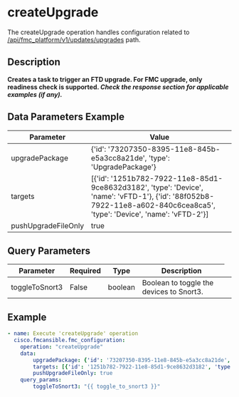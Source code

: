 # createUpgrade

The createUpgrade operation handles configuration related to [/api/fmc_platform/v1/updates/upgrades](/paths//api/fmc_platform/v1/updates/upgrades.md) path.&nbsp;
## Description
**Creates a task to trigger an FTD upgrade. For FMC upgrade, only readiness check is supported. _Check the response section for applicable examples (if any)._**

## Data Parameters Example
| Parameter | Value |
| --------- | -------- |
| upgradePackage | {'id': '73207350-8395-11e8-845b-e5a3cc8a21de', 'type': 'UpgradePackage'} |
| targets | [{'id': '1251b782-7922-11e8-85d1-9ce8632d3182', 'type': 'Device', 'name': 'vFTD-1'}, {'id': '88f052b8-7922-11e8-a602-840c6cea8ca5', 'type': 'Device', 'name': 'vFTD-2'}] |
| pushUpgradeFileOnly | true |

## Query Parameters
| Parameter | Required | Type | Description |
| --------- | -------- | ---- | ----------- |
| toggleToSnort3 | False | boolean <td colspan=3> Boolean to toggle the devices to Snort3. |

## Example
```yaml
- name: Execute 'createUpgrade' operation
  cisco.fmcansible.fmc_configuration:
    operation: "createUpgrade"
    data:
        upgradePackage: {'id': '73207350-8395-11e8-845b-e5a3cc8a21de', 'type': 'UpgradePackage'}
        targets: [{'id': '1251b782-7922-11e8-85d1-9ce8632d3182', 'type': 'Device', 'name': 'vFTD-1'}, {'id': '88f052b8-7922-11e8-a602-840c6cea8ca5', 'type': 'Device', 'name': 'vFTD-2'}]
        pushUpgradeFileOnly: true
    query_params:
        toggleToSnort3: "{{ toggle_to_snort3 }}"

```
